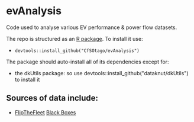 # evAnalysis
Code used to analyse various EV performance & power flow datasets.

The repo is structured as an [R package](https://support.rstudio.com/hc/en-us/articles/200486488-Developing-Packages-with-RStudio). To install it use:

 * `devtools::install_github("CfSOtago/evAnalysis")`

The package should auto-install all of its dependencies except for:

 * the dkUtils package: so use devtools::install_github("dataknut/dkUtils") to install it
 
## Sources of data include:

 * [FlipTheFleet](http://flipthefleet.org/) [Black Boxes](https://flipthefleet.org/ev-black-box/)

